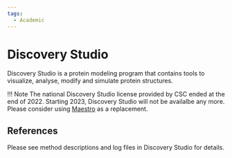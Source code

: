 ```yaml
---
tags:
  - Academic
---
```


# Discovery Studio

Discovery Studio is a protein modeling program that contains tools to
visualize, analyse, modify and simulate protein structures. 

!!! Note
    The national Discovery Studio license provided by CSC ended at the end of 2022.
    Starting 2023, Discovery Studio will not be availalbe any more.
    Please consider using [Maestro](./maestro.md) as a replacement.

## References

Please see method descriptions and log files in Discovery Studio for details.
